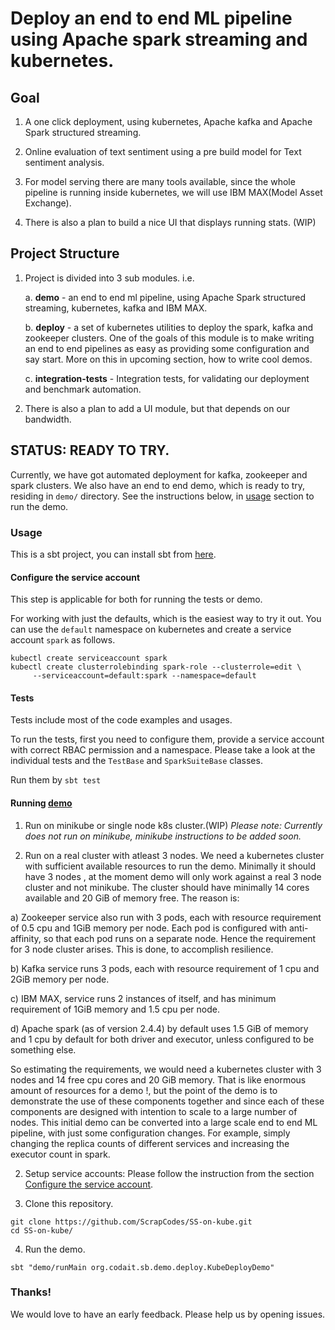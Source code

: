 # Deploy an end to end ML pipeline using Apache spark streaming and kubernetes.


## Goal

1. A one click deployment, using kubernetes, Apache kafka and Apache Spark structured streaming.

2. Online evaluation of text sentiment using a pre build model for Text sentiment analysis.

3. For model serving there are many tools available, since the whole 
   pipeline is running inside kubernetes, we will use IBM MAX(Model Asset Exchange).

4. There is also a plan to build a nice UI that displays running stats. (WIP)

## Project Structure

1. Project is divided into 3 sub modules. i.e.
    
    a. **demo** - an end to end ml pipeline, using Apache Spark structured streaming,
     kubernetes, kafka and IBM MAX.
    
    b. **deploy** - a set of kubernetes utilities to deploy the spark, kafka and zookeeper
        clusters. One of the goals of this module is to make writing an end to end
         pipelines as easy as providing some configuration and say start. More on this in 
         upcoming section, how to write cool demos.
    
    c. **integration-tests** - Integration tests, for validating our deployment and benchmark
        automation.
    
2. There is also a plan to add a UI module, but that depends on our bandwidth.

## STATUS: READY TO TRY.

Currently, we have got automated deployment for kafka, zookeeper and spark clusters.
 We also have an end to end demo, which is ready to try, residing in `demo/` directory.
 See the instructions below, in [usage](#usage) section to run the demo. 

### Usage

This is a sbt project, you can install sbt from [here](https://www.scala-sbt.org/download.html).

#### Configure the service account

This step is applicable for both for running the tests or demo.

For working with just the defaults, which is the easiest way to try it out. You can use the 
`default` namespace on kubernetes and create a service account `spark` as follows.

```shell script
kubectl create serviceaccount spark
kubectl create clusterrolebinding spark-role --clusterrole=edit \
     --serviceaccount=default:spark --namespace=default
```

#### Tests
Tests include most of the code examples and usages.

To run the tests, first you need to configure them, provide a service account with correct
 RBAC permission and a namespace.
Please take a look at the individual tests and the `TestBase` and `SparkSuiteBase` classes.

Run them by `sbt test`
#### Running [demo](#demo)

1. Run on minikube or single node k8s cluster.(WIP)
_Please note: Currently does not run on minikube, minikube instructions to be added soon._ 

2. Run on a real cluster with atleast 3 nodes.
We need a kubernetes cluster with sufficient available resources to run the demo. Minimally
 it should have 3 nodes , at the moment demo will only work against a real 3 node cluster 
 and not minikube. The cluster should have minimally 14 cores available and 20 GiB of memory free.
The reason is:

a) Zookeeper service also run with 3 pods, each with resource requirement of 0.5 cpu and 1GiB
memory per node. Each pod is configured with anti-affinity, so that each pod runs on a separate
node. Hence the requirement for 3 node cluster arises. This is done, to accomplish resilience. 

b) Kafka service runs 3 pods, each with resource requirement of 1 cpu and 2GiB memory per node.

c) IBM MAX, service runs 2 instances of itself, and has minimum requirement of 1GiB memory and
 1.5 cpu per node.

d) Apache spark (as of version 2.4.4) by default uses 1.5 GiB of memory and 1 cpu by default for 
both driver and executor, unless configured to be something else.

So estimating the requirements, we would need a kubernetes cluster with 3 nodes and 14 free
 cpu cores and 20 GiB memory. That is like enormous amount of resources for a demo !, but 
 the point of the demo is to demonstrate the use of these components together and since
 each of these components are designed with intention to scale to a large number of nodes.
 This initial demo can be converted into a large scale end to end ML pipeline, with just 
 some configuration changes. For example, simply changing the replica counts of different
 services and increasing the executor count in spark.
 
2. Setup service accounts:
Please follow the instruction from the section 
[Configure the service account](#configure-the-service-account).

3. Clone this repository.
```shell script
git clone https://github.com/ScrapCodes/SS-on-kube.git
cd SS-on-kube/
```
4. Run the demo.
```shell script
sbt "demo/runMain org.codait.sb.demo.deploy.KubeDeployDemo"
```

### Thanks!

We would love to have an early feedback. Please help us by opening issues.
